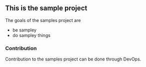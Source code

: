 ## This is the sample project 

The goals of the samples project are

* be sampley
* do sampley things

### Contribution 

Contribution to the samples project can be done through DevOps.